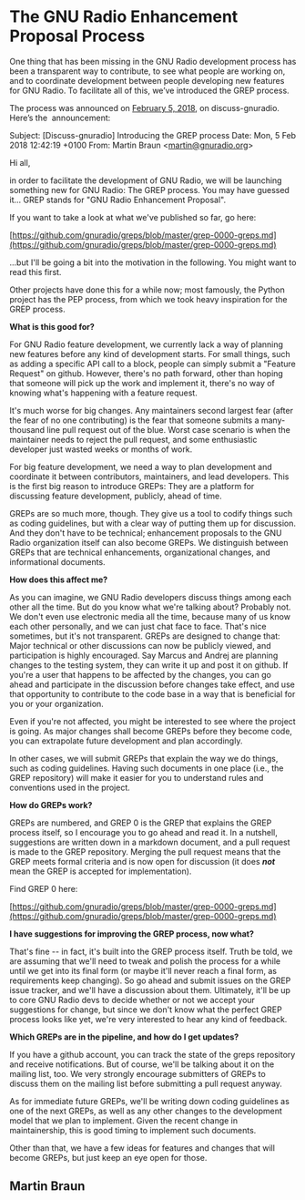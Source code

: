 
# The GNU Radio Enhancement Proposal Process

One thing that has been missing in the GNU Radio development process has been a transparent way to contribute, to see what people are working on, and to coordinate development between people developing new features for GNU Radio. To facilitate all of this, we&#8217;ve introduced the GREP process.

The process was announced on [February 5, 2018](https://lists.gnu.org/archive/html/discuss-gnuradio/2018-02/msg00019.html), on discuss-gnuradio. Here&#8217;s the  announcement:

Subject: [Discuss-gnuradio] Introducing the GREP process
Date: Mon, 5 Feb 2018 12:42:19 +0100
From: Martin Braun &lt;martin@gnuradio.org&gt;

Hi all,

in order to facilitate the development of GNU Radio, we will be
launching something new for GNU Radio: The GREP process. You may have
guessed it... GREP stands for "GNU Radio Enhancement Proposal".

If you want to take a look at what we've published so far, go here:

[https://github.com/gnuradio/greps/blob/master/grep-0000-greps.md](https://github.com/gnuradio/greps/blob/master/grep-0000-greps.md)

...but I'll be going a bit into the motivation in the following. You
might want to read this first.

Other projects have done this for a while now; most famously, the Python
project has the PEP process, from which we took heavy inspiration for
the GREP process.

**What is this good for?**

For GNU Radio feature development, we currently lack a way of planning
new features before any kind of development starts. For small things,
such as adding a specific API call to a block, people can simply submit
a "Feature Request" on github. However, there's no path forward, other
than hoping that someone will pick up the work and implement it, there's
no way of knowing what's happening with a feature request.

It's much worse for big changes. Any maintainers second largest fear
(after the fear of no one contributing) is the fear that someone submits
a many-thousand line pull request out of the blue. Worst case scenario
is when the maintainer needs to reject the pull request, and some
enthusiastic developer just wasted weeks or months of work.

For big feature development, we need a way to plan development and
coordinate it between contributors, maintainers, and lead developers.
This is the first big reason to introduce GREPs: They are a platform for
discussing feature development, publicly, ahead of time.

GREPs are so much more, though. They give us a tool to codify things
such as coding guidelines, but with a clear way of putting them up for
discussion. And they don't have to be technical; enhancement proposals
to the GNU Radio organization itself can also become GREPs. We
distinguish between GREPs that are technical enhancements,
organizational changes, and informational documents.

**How does this affect me?**

As you can imagine, we GNU Radio developers discuss things among each
other all the time. But do you know what we're talking about? Probably
not. We don't even use electronic media all the time, because many of us
know each other personally, and we can just chat face to face. That's
nice sometimes, but it's not transparent. GREPs are designed to change
that: Major technical or other discussions can now be publicly viewed,
and participation is highly encouraged. Say Marcus and Andrej are
planning changes to the testing system, they can write it up and post it
on github. If you're a user that happens to be affected by the changes,
you can go ahead and participate in the discussion before changes take
effect, and use that opportunity to contribute to the code base in a way
that is beneficial for you or your organization.

Even if you're not affected, you might be interested to see where the
project is going. As major changes shall become GREPs before they become
code, you can extrapolate future development and plan accordingly.

In other cases, we will submit GREPs that explain the way we do things,
such as coding guidelines. Having such documents in one place (i.e., the
GREP repository) will make it easier for you to understand rules and
conventions used in the project.


**How do GREPs work?**

GREPs are numbered, and GREP 0 is the GREP that explains the GREP
process itself, so I encourage you to go ahead and read it. In a
nutshell, suggestions are written down in a markdown document, and a
pull request is made to the GREP repository. Merging the pull request
means that the GREP meets formal criteria and is now open for
discussion (it does <b class="moz-txt-star">*not*</b> mean the GREP is accepted for implementation).

Find GREP 0 here:

[https://github.com/gnuradio/greps/blob/master/grep-0000-greps.md](https://github.com/gnuradio/greps/blob/master/grep-0000-greps.md)

**I have suggestions for improving the GREP process, now what?**

That's fine -- in fact, it's built into the GREP process itself. Truth
be told, we are assuming that we'll need to tweak and polish the process
for a while until we get into its final form (or maybe it'll never reach
a final form, as requirements keep changing).
So go ahead and submit issues on the GREP issue tracker, and we'll have
a discussion about them.
Ultimately, it'll be up to core GNU Radio devs to decide whether or not
we accept your suggestions for change, but since we don't know what the
perfect GREP process looks like yet, we're very interested to hear any
kind of feedback.

**Which GREPs are in the pipeline, and how do I get updates?**

If you have a github account, you can track the state of the greps
repository and receive notifications.  But of course, we'll be talking
about it on the mailing list, too. We very strongly encourage submitters
of GREPs to discuss them on the mailing list before submitting a pull
request anyway.

As for immediate future GREPs, we'll be writing down coding guidelines
as one of the next GREPs, as well as any other changes to the
development model that we plan to implement. Given the recent change in
maintainership, this is good timing to implement such documents.

Other than that, we have a few ideas for features and changes that will
become GREPs, but just keep an eye open for those.


## Martin Braun
